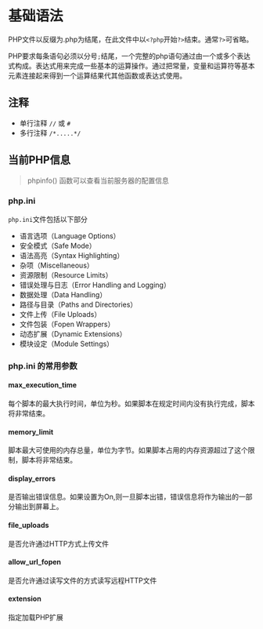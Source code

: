 # 基础语法

PHP文件以反缀为.php为结尾，在此文件中以`<?php`开始`?>`结束。通常`?>`可省略。

PHP要求每条语句必须以分号`;`结尾，一个完整的php语句通过由一个或多个表达式构成。表达式用来完成一些基本的运算操作。通过把常量，变量和运算符等基本元素连接起来得到一个运算结果代其他函数或表达式使用。

## 注释

- 单行注释 `//` 或 `#`
- 多行注释 `/*.....*/`

## 当前PHP信息

> phpinfo() 函数可以查看当前服务器的配置信息

### php.ini

`php.ini`文件包括以下部分

- 语言选项（Language Options）
- 安全模式（Safe Mode）
- 语法高亮（Syntax Highlighting）
- 杂项（Miscellaneous）
- 资源限制（Resource Limits）
- 错误处理与日志（Error Handling and Logging）
- 数据处理（Data Handling）
- 路径与目录（Paths and Directories）
- 文件上传（File Uploads）
- 文件包装（Fopen Wrappers）
- 动态扩展（Dynamic Extensions）
- 模块设定（Module Settings）

### php.ini 的常用参数

#### max_execution_time

每个脚本的最大执行时间，单位为秒。如果脚本在规定时间内没有执行完成，脚本将非常结束。

#### memory_limit

脚本最大可使用的内存总量，单位为字节。如果脚本占用的内存资源超过了这个限制，脚本将非常结束。

#### display_errors

是否输出错误信息。如果设置为On,则一旦脚本出错，错误信息将作为输出的一部分输出到屏幕上。

#### file_uploads

是否允许通过HTTP方式上传文件

#### allow_url_fopen

是否允许通过读写文件的方式读写远程HTTP文件

#### extension

指定加载PHP扩展
